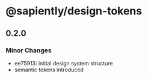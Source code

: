 # @sapiently/design-tokens

## 0.2.0

### Minor Changes

- ee75913: initial design system structure
- semantic tokens introduced
